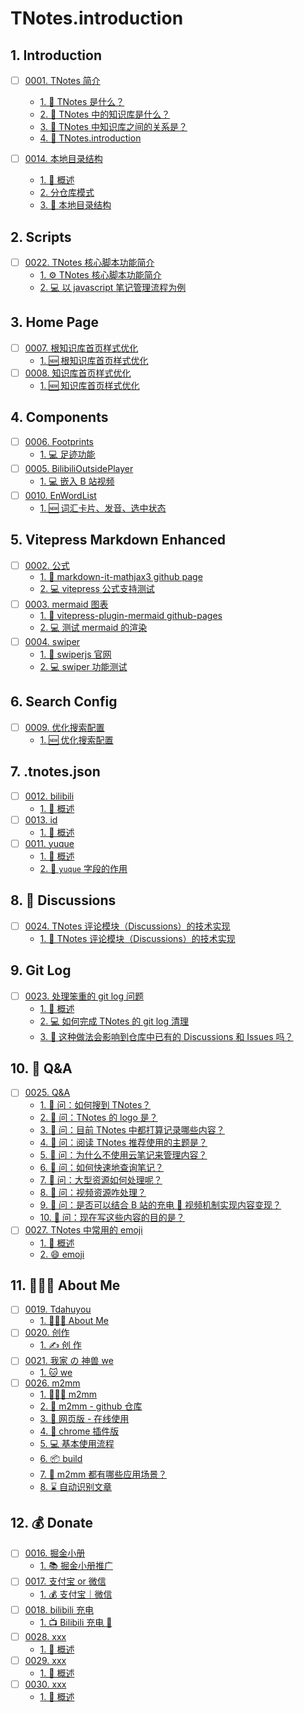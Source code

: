 # TNotes.introduction


## 1. Introduction

- [ ] [0001. TNotes 简介](https://tdahuyou.github.io/TNotes.introduction/notes/0001.%20TNotes%20%E7%AE%80%E4%BB%8B/README)
  - [1. 🤔 TNotes 是什么？](https://tdahuyou.github.io/TNotes.introduction/notes/0001.%20TNotes%20%E7%AE%80%E4%BB%8B/README#1--tnotes-是什么)
  - [2. 🤔 TNotes 中的知识库是什么？](https://tdahuyou.github.io/TNotes.introduction/notes/0001.%20TNotes%20%E7%AE%80%E4%BB%8B/README#2--tnotes-中的知识库是什么)
  - [3. 🤔 TNotes 中知识库之间的关系是？](https://tdahuyou.github.io/TNotes.introduction/notes/0001.%20TNotes%20%E7%AE%80%E4%BB%8B/README#3--tnotes-中知识库之间的关系是)
  - [4. 📒 TNotes.introduction](https://tdahuyou.github.io/TNotes.introduction/notes/0001.%20TNotes%20%E7%AE%80%E4%BB%8B/README#4--tnotesintroduction)

- [ ] [0014. 本地目录结构](https://tdahuyou.github.io/TNotes.introduction/notes/0014.%20%E6%9C%AC%E5%9C%B0%E7%9B%AE%E5%BD%95%E7%BB%93%E6%9E%84/README)
  - [1. 📝 概述](https://tdahuyou.github.io/TNotes.introduction/notes/0014.%20%E6%9C%AC%E5%9C%B0%E7%9B%AE%E5%BD%95%E7%BB%93%E6%9E%84/README#1--概述)
  - [2. 分仓库模式](https://tdahuyou.github.io/TNotes.introduction/notes/0014.%20%E6%9C%AC%E5%9C%B0%E7%9B%AE%E5%BD%95%E7%BB%93%E6%9E%84/README#2-分仓库模式)
  - [3. 📒 本地目录结构](https://tdahuyou.github.io/TNotes.introduction/notes/0014.%20%E6%9C%AC%E5%9C%B0%E7%9B%AE%E5%BD%95%E7%BB%93%E6%9E%84/README#3--本地目录结构)

## 2. Scripts

- [ ] [0022. TNotes 核心脚本功能简介](https://tdahuyou.github.io/TNotes.introduction/notes/0022.%20TNotes%20%E6%A0%B8%E5%BF%83%E8%84%9A%E6%9C%AC%E5%8A%9F%E8%83%BD%E7%AE%80%E4%BB%8B/README)
  - [1. ⚙️ TNotes 核心脚本功能简介](https://tdahuyou.github.io/TNotes.introduction/notes/0022.%20TNotes%20%E6%A0%B8%E5%BF%83%E8%84%9A%E6%9C%AC%E5%8A%9F%E8%83%BD%E7%AE%80%E4%BB%8B/README#1-️-tnotes-核心脚本功能简介)
  - [2. 💻 以 javascript 笔记管理流程为例](https://tdahuyou.github.io/TNotes.introduction/notes/0022.%20TNotes%20%E6%A0%B8%E5%BF%83%E8%84%9A%E6%9C%AC%E5%8A%9F%E8%83%BD%E7%AE%80%E4%BB%8B/README#2--以-javascript-笔记管理流程为例)

## 3. Home Page

- [ ] [0007. 根知识库首页样式优化](https://tdahuyou.github.io/TNotes.introduction/notes/0007.%20%E6%A0%B9%E7%9F%A5%E8%AF%86%E5%BA%93%E9%A6%96%E9%A1%B5%E6%A0%B7%E5%BC%8F%E4%BC%98%E5%8C%96/README)
  - [1. 🆕 根知识库首页样式优化](https://tdahuyou.github.io/TNotes.introduction/notes/0007.%20%E6%A0%B9%E7%9F%A5%E8%AF%86%E5%BA%93%E9%A6%96%E9%A1%B5%E6%A0%B7%E5%BC%8F%E4%BC%98%E5%8C%96/README#1--根知识库首页样式优化)
- [ ] [0008. 知识库首页样式优化](https://tdahuyou.github.io/TNotes.introduction/notes/0008.%20%E7%9F%A5%E8%AF%86%E5%BA%93%E9%A6%96%E9%A1%B5%E6%A0%B7%E5%BC%8F%E4%BC%98%E5%8C%96/README)
  - [1. 🆕 知识库首页样式优化](https://tdahuyou.github.io/TNotes.introduction/notes/0008.%20%E7%9F%A5%E8%AF%86%E5%BA%93%E9%A6%96%E9%A1%B5%E6%A0%B7%E5%BC%8F%E4%BC%98%E5%8C%96/README#1--知识库首页样式优化)

## 4. Components

- [ ] [0006. Footprints](https://tdahuyou.github.io/TNotes.introduction/notes/0006.%20Footprints/README)
  - [1. 💻 足迹功能](https://tdahuyou.github.io/TNotes.introduction/notes/0006.%20Footprints/README#1--足迹功能)
- [ ] [0005. BilibiliOutsidePlayer](https://tdahuyou.github.io/TNotes.introduction/notes/0005.%20BilibiliOutsidePlayer/README)
  - [1. 💻 嵌入 B 站视频](https://tdahuyou.github.io/TNotes.introduction/notes/0005.%20BilibiliOutsidePlayer/README#1--嵌入-b-站视频)
- [ ] [0010. EnWordList](https://tdahuyou.github.io/TNotes.introduction/notes/0010.%20EnWordList/README)
  - [1. 🆕 词汇卡片、发音、选中状态](https://tdahuyou.github.io/TNotes.introduction/notes/0010.%20EnWordList/README#1--词汇卡片发音选中状态)

## 5. Vitepress Markdown Enhanced

- [ ] [0002. 公式](https://tdahuyou.github.io/TNotes.introduction/notes/0002.%20%E5%85%AC%E5%BC%8F/README)
  - [1. 🔗 markdown-it-mathjax3 github page](https://tdahuyou.github.io/TNotes.introduction/notes/0002.%20%E5%85%AC%E5%BC%8F/README#1--markdown-it-mathjax3-github-page)
  - [2. 💻 vitepress 公式支持测试](https://tdahuyou.github.io/TNotes.introduction/notes/0002.%20%E5%85%AC%E5%BC%8F/README#2--vitepress-公式支持测试)
- [ ] [0003. mermaid 图表](https://tdahuyou.github.io/TNotes.introduction/notes/0003.%20mermaid%20%E5%9B%BE%E8%A1%A8/README)
  - [1. 🔗 vitepress-plugin-mermaid github-pages](https://tdahuyou.github.io/TNotes.introduction/notes/0003.%20mermaid%20%E5%9B%BE%E8%A1%A8/README#1--vitepress-plugin-mermaid-github-pages)
  - [2. 💻 测试 mermaid 的渲染](https://tdahuyou.github.io/TNotes.introduction/notes/0003.%20mermaid%20%E5%9B%BE%E8%A1%A8/README#2--测试-mermaid-的渲染)
- [ ] [0004. swiper](https://tdahuyou.github.io/TNotes.introduction/notes/0004.%20swiper/README)
  - [1. 🔗 swiperjs 官网](https://tdahuyou.github.io/TNotes.introduction/notes/0004.%20swiper/README#1--swiperjs-官网)
  - [2. 💻 swiper 功能测试](https://tdahuyou.github.io/TNotes.introduction/notes/0004.%20swiper/README#2--swiper-功能测试)

## 6. Search Config

- [ ] [0009. 优化搜索配置](https://tdahuyou.github.io/TNotes.introduction/notes/0009.%20%E4%BC%98%E5%8C%96%E6%90%9C%E7%B4%A2%E9%85%8D%E7%BD%AE/README)
  - [1. 🆕 优化搜索配置](https://tdahuyou.github.io/TNotes.introduction/notes/0009.%20%E4%BC%98%E5%8C%96%E6%90%9C%E7%B4%A2%E9%85%8D%E7%BD%AE/README#1--优化搜索配置)

## 7. .tnotes.json

- [ ] [0012. bilibili](https://tdahuyou.github.io/TNotes.introduction/notes/0012.%20bilibili/README)
  - [1. 📝 概述](https://tdahuyou.github.io/TNotes.introduction/notes/0012.%20bilibili/README#1--概述)
- [ ] [0013. id](https://tdahuyou.github.io/TNotes.introduction/notes/0013.%20id/README)
  - [1. 📝 概述](https://tdahuyou.github.io/TNotes.introduction/notes/0013.%20id/README#1--概述)
- [ ] [0011. yuque](https://tdahuyou.github.io/TNotes.introduction/notes/0011.%20yuque/README)
  - [1. 📝 概述](https://tdahuyou.github.io/TNotes.introduction/notes/0011.%20yuque/README#1--概述)
  - [2. 📒 `yuque` 字段的作用](https://tdahuyou.github.io/TNotes.introduction/notes/0011.%20yuque/README#2--yuque-字段的作用)

## 8. 🫧 Discussions

- [ ] [0024. TNotes 评论模块（Discussions）的技术实现](https://tdahuyou.github.io/TNotes.introduction/notes/0024.%20TNotes%20%E8%AF%84%E8%AE%BA%E6%A8%A1%E5%9D%97%EF%BC%88Discussions%EF%BC%89%E7%9A%84%E6%8A%80%E6%9C%AF%E5%AE%9E%E7%8E%B0/README)
  - [1. 💭 TNotes 评论模块（Discussions）的技术实现](https://tdahuyou.github.io/TNotes.introduction/notes/0024.%20TNotes%20%E8%AF%84%E8%AE%BA%E6%A8%A1%E5%9D%97%EF%BC%88Discussions%EF%BC%89%E7%9A%84%E6%8A%80%E6%9C%AF%E5%AE%9E%E7%8E%B0/README#1--tnotes-评论模块discussions的技术实现)

## 9. Git Log

- [ ] [0023. 处理笨重的 git log 问题](https://tdahuyou.github.io/TNotes.introduction/notes/0023.%20%E5%A4%84%E7%90%86%E7%AC%A8%E9%87%8D%E7%9A%84%20git%20log%20%E9%97%AE%E9%A2%98/README)
  - [1. 📝 概述](https://tdahuyou.github.io/TNotes.introduction/notes/0023.%20%E5%A4%84%E7%90%86%E7%AC%A8%E9%87%8D%E7%9A%84%20git%20log%20%E9%97%AE%E9%A2%98/README#1--概述)
  - [2. 💻 如何完成 TNotes 的 git log 清理](https://tdahuyou.github.io/TNotes.introduction/notes/0023.%20%E5%A4%84%E7%90%86%E7%AC%A8%E9%87%8D%E7%9A%84%20git%20log%20%E9%97%AE%E9%A2%98/README#2--如何完成-tnotes-的-git-log-清理)
  - [3. 🤔 这种做法会影响到仓库中已有的 Discussions 和 Issues 吗？](https://tdahuyou.github.io/TNotes.introduction/notes/0023.%20%E5%A4%84%E7%90%86%E7%AC%A8%E9%87%8D%E7%9A%84%20git%20log%20%E9%97%AE%E9%A2%98/README#3--这种做法会影响到仓库中已有的-discussions-和-issues-吗)

## 10. 🤔 Q&A

- [ ] [0025. Q&A](https://tdahuyou.github.io/TNotes.introduction/notes/0025.%20Q%26A/README)
  - [1. 🤔 问：如何搜到 TNotes？](https://tdahuyou.github.io/TNotes.introduction/notes/0025.%20Q%26A/README#1--问如何搜到-tnotes)
  - [2. 🤔 问：TNotes 的 logo 是？](https://tdahuyou.github.io/TNotes.introduction/notes/0025.%20Q%26A/README#2--问tnotes-的-logo-是)
  - [3. 🤔 问：目前 TNotes 中都打算记录哪些内容？](https://tdahuyou.github.io/TNotes.introduction/notes/0025.%20Q%26A/README#3--问目前-tnotes-中都打算记录哪些内容)
  - [4. 🤔 问：阅读 TNotes 推荐使用的主题是？](https://tdahuyou.github.io/TNotes.introduction/notes/0025.%20Q%26A/README#4--问阅读-tnotes-推荐使用的主题是)
  - [5. 🤔 问：为什么不使用云笔记来管理内容？](https://tdahuyou.github.io/TNotes.introduction/notes/0025.%20Q%26A/README#5--问为什么不使用云笔记来管理内容)
  - [6. 🤔 问：如何快速地查询笔记？](https://tdahuyou.github.io/TNotes.introduction/notes/0025.%20Q%26A/README#6--问如何快速地查询笔记)
  - [7. 🤔 问：大型资源如何处理呢？](https://tdahuyou.github.io/TNotes.introduction/notes/0025.%20Q%26A/README#7--问大型资源如何处理呢)
  - [8. 🤔 问：视频资源咋处理？](https://tdahuyou.github.io/TNotes.introduction/notes/0025.%20Q%26A/README#8--问视频资源咋处理)
  - [9. 🤔 问：是否可以结合 B 站的充电 🔋 视频机制实现内容变现？](https://tdahuyou.github.io/TNotes.introduction/notes/0025.%20Q%26A/README#9--问是否可以结合-b-站的充电--视频机制实现内容变现)
  - [10. 🤔 问：现在写这些内容的目的是？](https://tdahuyou.github.io/TNotes.introduction/notes/0025.%20Q%26A/README#10--问现在写这些内容的目的是)
- [ ] [0027. TNotes 中常用的 emoji](https://tdahuyou.github.io/TNotes.introduction/notes/0027.%20TNotes%20%E4%B8%AD%E5%B8%B8%E7%94%A8%E7%9A%84%20emoji/README)
  - [1. 📝 概述](https://tdahuyou.github.io/TNotes.introduction/notes/0027.%20TNotes%20%E4%B8%AD%E5%B8%B8%E7%94%A8%E7%9A%84%20emoji/README#1--概述)
  - [2. 😄 emoji](https://tdahuyou.github.io/TNotes.introduction/notes/0027.%20TNotes%20%E4%B8%AD%E5%B8%B8%E7%94%A8%E7%9A%84%20emoji/README#2--emoji)

## 11. 🧑🏻‍💻 About Me

- [ ] [0019. Tdahuyou](https://tdahuyou.github.io/TNotes.introduction/notes/0019.%20Tdahuyou/README)
  - [1. 🧑🏻‍💻 About Me](https://tdahuyou.github.io/TNotes.introduction/notes/0019.%20Tdahuyou/README#1--about-me)
- [ ] [0020. 创作](https://tdahuyou.github.io/TNotes.introduction/notes/0020.%20%E5%88%9B%E4%BD%9C/README)
  - [1. ✍️ 创 作](https://tdahuyou.github.io/TNotes.introduction/notes/0020.%20%E5%88%9B%E4%BD%9C/README#1-️-创-作)
- [ ] [0021. 我家 の 神兽 we](https://tdahuyou.github.io/TNotes.introduction/notes/0021.%20%E6%88%91%E5%AE%B6%20%E3%81%AE%20%E7%A5%9E%E5%85%BD%20we/README)
  - [1. 🐱 we](https://tdahuyou.github.io/TNotes.introduction/notes/0021.%20%E6%88%91%E5%AE%B6%20%E3%81%AE%20%E7%A5%9E%E5%85%BD%20we/README#1--we)
- [ ] [0026. m2mm](https://tdahuyou.github.io/TNotes.introduction/notes/0026.%20m2mm/README)
  - [1. 🧑🏻‍💻 m2mm](https://tdahuyou.github.io/TNotes.introduction/notes/0026.%20m2mm/README#1--m2mm)
  - [2. 🔗 m2mm - github 仓库](https://tdahuyou.github.io/TNotes.introduction/notes/0026.%20m2mm/README#2--m2mm---github-仓库)
  - [3. 🔗 网页版 - 在线使用](https://tdahuyou.github.io/TNotes.introduction/notes/0026.%20m2mm/README#3--网页版---在线使用)
  - [4. 🔗 chrome 插件版](https://tdahuyou.github.io/TNotes.introduction/notes/0026.%20m2mm/README#4--chrome-插件版)
  - [5. 💻 基本使用流程](https://tdahuyou.github.io/TNotes.introduction/notes/0026.%20m2mm/README#5--基本使用流程)
  - [6. 📦 build](https://tdahuyou.github.io/TNotes.introduction/notes/0026.%20m2mm/README#6--build)
  - [7. 🤔 m2mm 都有哪些应用场景？](https://tdahuyou.github.io/TNotes.introduction/notes/0026.%20m2mm/README#7--m2mm-都有哪些应用场景)
  - [8. ⌛️ 自动识别文章](https://tdahuyou.github.io/TNotes.introduction/notes/0026.%20m2mm/README#8-️-自动识别文章)

## 12. 💰 Donate

- [ ] [0016. 掘金小册](https://tdahuyou.github.io/TNotes.introduction/notes/0016.%20%E6%8E%98%E9%87%91%E5%B0%8F%E5%86%8C/README)
  - [1. 📚 掘金小册推广](https://tdahuyou.github.io/TNotes.introduction/notes/0016.%20%E6%8E%98%E9%87%91%E5%B0%8F%E5%86%8C/README#1--掘金小册推广)
- [ ] [0017. 支付宝 or 微信](https://tdahuyou.github.io/TNotes.introduction/notes/0017.%20%E6%94%AF%E4%BB%98%E5%AE%9D%20or%20%E5%BE%AE%E4%BF%A1/README)
  - [1. 💰 支付宝｜微信](https://tdahuyou.github.io/TNotes.introduction/notes/0017.%20%E6%94%AF%E4%BB%98%E5%AE%9D%20or%20%E5%BE%AE%E4%BF%A1/README#1--支付宝微信)
- [ ] [0018. bilibili 充电](https://tdahuyou.github.io/TNotes.introduction/notes/0018.%20bilibili%20%E5%85%85%E7%94%B5/README)
  - [1. 📺 Bilibili 充电 🔋](https://tdahuyou.github.io/TNotes.introduction/notes/0018.%20bilibili%20%E5%85%85%E7%94%B5/README#1--bilibili-充电-)
- [ ] [0028. xxx](https://tdahuyou.github.io/TNotes.introduction/notes/0028.%20xxx/README)
  - [1. 📝 概述](https://tdahuyou.github.io/TNotes.introduction/notes/0028.%20xxx/README#1--概述)
- [ ] [0029. xxx](https://tdahuyou.github.io/TNotes.introduction/notes/0029.%20xxx/README)
  - [1. 📝 概述](https://tdahuyou.github.io/TNotes.introduction/notes/0029.%20xxx/README#1--概述)
- [ ] [0030. xxx](https://tdahuyou.github.io/TNotes.introduction/notes/0030.%20xxx/README)
  - [1. 📝 概述](https://tdahuyou.github.io/TNotes.introduction/notes/0030.%20xxx/README#1--概述)
